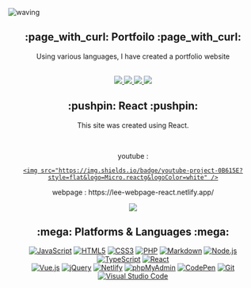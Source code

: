 ![waving](https://capsule-render.vercel.app/api?type=waving&height=200&text=Jiyoung%Lee!&fontAlign=50&fontAlignY=40&color=0:4facfe,100:00f2fe&fontSize=50&fontColor=FFFFFF&align=center)


<div align=center>
  <h2>:page_with_curl: Portfoilo :page_with_curl:</h2>
  <p>Using various languages, I have created a portfolio website</p><br />
  
<div align=center>
  <a href="https://react-project0106.web.app/">
    <img src="https://img.shields.io/badge/react.js-0B615E?style=flat&logo=Micro.reactg&logoColor=white" />
  </a>
  <a href="https://vue-project-omega-vert.vercel.app/">
    <img src="https://img.shields.io/badge/vue.js-0040FF?style=flat&logo=Micro.vue&logoColor=white" />
  </a>
  <a href="https://lee-vite-project.netlify.app/">
    <img src="https://img.shields.io/badge/vite.js-8000FF?style=flat&logo=Micro.blog&logoColor=white" />
  </a>
  <a href="https://lee-webpage-vue.netlify.app/">
    <img src="https://img.shields.io/badge/next.js-04B486?style=flat&logo=Micro.blog&logoColor=white" />
  </a>
</div>
</div>

<div align=center>
  <h2>:pushpin: React :pushpin:</h2>
  <p>This site was created using React.</p><br />
  
<div align=center>
	<p>youtube : </p>
  <a href="">
	  
    <img src="https://img.shields.io/badge/youtube-project-0B615E?style=flat&logo=Micro.reactg&logoColor=white" />
  </a>
  <p>webpage : https://lee-webpage-react.netlify.app/</p>
  <a href="https://vue-project-omega-vert.vercel.app/">
    <img src="https://img.shields.io/badge/react-webpage-2E9AFE?style=flat&logo=Micro.vue&logoColor=white" />
  </a>
  
</div>


<div align=center>
	<h2>:mega: Platforms & Languages :mega: </h2>
</div>
<div align=center>
  <a href="#"><img alt="JavaScript" src="https://img.shields.io/badge/JavaScript-F7DF1E?style=flat&logo=JavaScript&logoColor=white"></a>
  <a href="#"><img alt="HTML5" src="https://img.shields.io/badge/HTML5-E34F26?logo=HTML5&logoColor=white"></a>
  <a href="#"><img alt="CSS3" src="https://img.shields.io/badge/CSS3-1572B6?logo=CSS3&logoColor=white"></a>
  <a href="#"><img alt="PHP" src="https://img.shields.io/badge/PHP-777BB4?logo=PHP&logoColor=white"></a>
  <a href="#"><img alt="Markdown" src="https://img.shields.io/badge/Markdown-000?logo=Markdown&logoColor=white"></a>
  <a href="#"><img alt="Node.js" src="https://img.shields.io/badge/Node.js-339933?logo=Node.js&logoColor=white"></a>
  <a href="#"><img alt="TypeScript" src="https://img.shields.io/badge/TypeScript-3178C6?logo=TypeScript&logoColor=white"></a>
  <a href="#"><img alt="React" src="https://img.shields.io/badge/React-61DAFB?logo=React&logoColor=white"></a><br />
  <a href="#"><img alt="Vue.js" src="https://img.shields.io/badge/Vue.js-4FC08D?logo=Vue.js&logoColor=white"></a>
  <a href="#"><img alt="jQuery" src="https://img.shields.io/badge/jQuery-0769AD?logo=jQuery&logoColor=white"></a>
  <a href="#"><img alt="Netlify" src="https://img.shields.io/badge/Netlify-00C7B7?logo=Netlify&logoColor=white"></a>
  <a href="#"><img alt="phpMyAdmin" src="https://img.shields.io/badge/phpMyAdmin-6C78AF?logo=phpMyAdmin&logoColor=white"></a>
  <a href="#"><img alt="CodePen" src="https://img.shields.io/badge/CodePen-000?logo=CodePen&logoColor=white"></a>
  <a href="#"><img alt="Git" src="https://img.shields.io/badge/Git-F05032?logo=Git&logoColor=white"></a>
  <a href="#"><img alt="Visual Studio Code" src="https://img.shields.io/badge/Visual Studio Code-007ACC?logo=Visual Studio Code&logoColor=white"></a>
</div>

